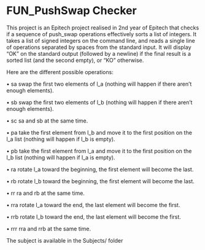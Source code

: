 # FUN_PushSwap Checker

This project is an Epitech project realised in 2nd year of Epitech that checks if a sequence of push_swap operations effectively sorts a list of integers.
It takes a list of signed integers on the command line, and reads a single line of operations separated by spaces from the standard input.
It will display “OK” on the standard output (followed by a newline) if the final result is a sorted list (and the second empty), or “KO” otherwise.

Here are the different possible operations:

• sa
  swap the first two elements of l_a (nothing will happen if there aren’t enough elements).

• sb
  swap the first two elements of l_b (nothing will happen if there aren’t enough elements).

• sc
  sa and sb at the same time.

• pa
  take the first element from l_b and move it to the first position on the l_a list (nothing will happen if l_b is empty).
  
• pb
  take the first element from l_a and move it to the first position on the l_b list (nothing will happen if l_a is empty).

• ra
  rotate l_a toward the beginning, the first element will become the last.

• rb
  rotate l_b toward the beginning, the first element will become the last.

• rr
  ra and rb at the same time.

• rra
  rotate l_a toward the end, the last element will become the first.

• rrb
  rotate l_b toward the end, the last element will become the first.

• rrr
  rra and rrb at the same time.

The subject is available in the Subjects/ folder

